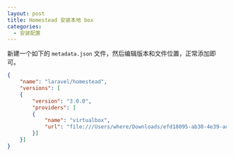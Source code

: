 ```yaml
---
layout: post
title: Homestead 安装本地 box
categories: 
  - 安装配置
---
```


新建一个如下的 `metadata.json` 文件，然后编辑版本和文件位置，正常添加即可。
```json
{
    "name": "laravel/homestead",
    "versions": [
    {
        "version": "3.0.0",
        "providers": [
        {
            "name": "virtualbox",
            "url": "file:///Users/where/Downloads/efd18095-ab30-4e39-ad54-f317d33212bb"
        }]
    }]
}
```